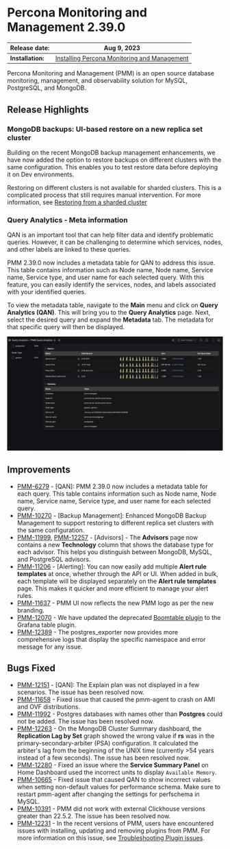 # Percona Monitoring and Management 2.39.0

| **Release date:** | Aug 9, 2023                                                                                    |
| ----------------- | ----------------------------------------------------------------------------------------------- |
| **Installation:** | [Installing Percona Monitoring and Management](https://www.percona.com/software/pmm/quickstart) |

Percona Monitoring and Management (PMM) is an open source database monitoring, management, and observability solution for MySQL, PostgreSQL, and MongoDB.

<!---
!!! caution alert alert-warning "Important/Caution"
    Crucial points that need emphasis:

    - Important: A significant point that deserves emphasis.
    - Caution: Used to mean 'Continue with care'.
 --->

## Release Highlights

### MongoDB backups: UI-based restore on a new replica set cluster

Building on the recent MongoDB backup management enhancements, we have now added the option to restore backups on different clusters with the same configuration. This enables you to test restore data before deploying it on Dev environments. 

Restoring on different clusters is not available for sharded clusters. This is a complicated process that still requires manual intervention. For more information, see [Restoring from a sharded cluster]()

### Query Analytics - Meta information

QAN is an important tool that can help filter data and identify problematic queries. However, it can be challenging to determine which services, nodes, and other labels are linked to these queries. 

PMM 2.39.0 now includes a metadata table for QAN to address this issue. This table contains information such as Node name, Node name, Service name, Service type, and user name for each selected query. With this feature, you can easily identify the services, nodes, and labels associated with your identified queries.

To view the metadata table, navigate to the **Main** menu and click on **Query Analytics (QAN)**. This will bring you to the **Query Analytics** page. Next, select the desired query and expand the **Metadata** tab. The metadata for that specific query will then be displayed.

![clouds](../_images/PMM_QAN_metadata.png)


## Improvements

- [PMM-6279](https://jira.percona.com/browse/PMM-6279) - [QAN]: PMM 2.39.0 now includes a metadata table for each query. This table contains information such as Node name, Node name, Service name, Service type, and user name for each selected query.
- [PMM-10270](https://jira.percona.com/browse/PMM-10270) - [Backup Management]: Enhanced MongoDB Backup Management to support restoring to different replica set clusters with the same configuration.
- [PMM-11999](https://jira.percona.com/browse/PMM-11999), [PMM-12257](https://jira.percona.com/browse/PMM-12257) - [Advisors] - The **Advisors** page now contains a new **Technology** column that shows the database type for each advisor. This helps you distinguish between MongoDB, MySQL, and PostgreSQL advisors.
- [PMM-11206](https://jira.percona.com/browse/PMM-11206) - [Alerting]: You can now easily add multiple **Alert rule templates** at once, whether through the API or UI. When added in bulk, each template will be displayed separately on the **Alert rule templates** page. This makes it quicker and more efficient to manage your alert rules.
- [PMM-11637](https://jira.percona.com/browse/PMM-11637) - PMM UI now reflects the new PMM logo as per the new branding.
- [PMM-12070](https://jira.percona.com/browse/PMM-12070) - We have updated the deprecated [Boomtable plugin](https://github.com/percona/grafana-dashboards/tree/main/panels/yesoreyeram-boomtable-panel) to the Grafana table plugin.
- [PMM-12389](https://jira.percona.com/browse/PMM-12389) - The postgres_exporter now provides more comprehensive logs that display the specific namespace and error message for any issue.
 
## Bugs Fixed

- [PMM-12151](https://jira.percona.com/browse/PMM-12151) - [QAN]: The Explain plan was not displayed in a few scenarios. The issue has been resolved now.
- [PMM-11658](https://jira.percona.com/browse/PMM-11658) - Fixed issue that caused the pmm-agent to crash on AMI and OVF distributions.
- [PMM-11992](https://jira.percona.com/browse/PMM-11992) - Postgres databases with names other than **Postgres** could not be added. The issue has been resolved now.
- [PMM-12263](https://jira.percona.com/browse/PMM-12263) - On the MongoDB Cluster Summary dashboard, the **Replication Lag by Set** graph showed the wrong value if **rs** was in the primary-secondary-arbiter (PSA) configuration. It calculated the arbiter's lag from the beginning of the UNIX time (currently >54 years instead of a few seconds). The issue has been resolved now.
- [PMM-12280](https://jira.percona.com/browse/PMM-12280) - Fixed an issue where the **Service Summary Panel** on Home Dashboard used the incorrect units to display `Available Memory`.
- [PMM-10665](https://jira.percona.com/browse/PMM-10665) - Fixed issue that caused QAN to show incorrect values when setting non-default values for performance schema. Make sure to restart pmm-agent after changing the settings for perfschema in MySQL.
- [PMM-10391](https://jira.percona.com/browse/PMM-10391) - PMM did not work with external Clickhouse versions greater than 22.5.2. The issue has been resolved now.
- [PMM-12231](https://jira.percona.com/browse/PMM-12231) - In the recent versions of PMM, users have encountered issues with installing, updating and removing plugins from PMM. For more information on this issue, see [Troubleshooting Plugin issues](https://docs.percona.com/percona-monitoring-and-management/how-to/troubleshoot.html#plugins-issues).
